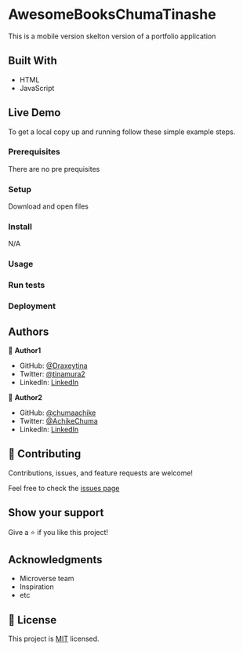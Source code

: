 # AwesomeBooksChumaTinashe

 This is a mobile version skelton version of a portfolio application 


## Built With

- HTML
- JavaScript


## Live Demo 







To get a local copy up and running follow these simple example steps.

### Prerequisites
There are no pre prequisites 

### Setup
Download and open files 

### Install
N/A

### Usage

### Run tests

### Deployment



## Authors

👤 **Author1**

- GitHub: [@Draxeytina](https://github.com/Draxeytina)
- Twitter: [@tinamura2](https://twitter.com/tinamura2)
- LinkedIn: [LinkedIn](https://www.linkedin.com/in/timothy-tinashe-murambinda-192442232/)

👤 **Author2**

- GitHub: [@chumaachike](https://github.com/chumaachike)
- Twitter: [@AchikeChuma](https://twitter.com/AchikeChuma)
- LinkedIn: [LinkedIn](https://www.linkedin.com/in/edward-achike-903432111/)


## 🤝 Contributing

Contributions, issues, and feature requests are welcome!

Feel free to check the [issues page](https://github.com/Draxeytina/AwesomeBooksChumaTinashe/issues)

## Show your support

Give a ⭐️ if you like this project!

## Acknowledgments

- Microverse team
- Inspiration
- etc

## 📝 License

This project is [MIT](https://github.com/Draxeytina/AwesomeBooksChumaTinashe/MIT.md) licensed.
